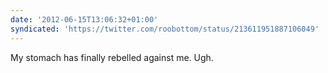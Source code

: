 ```yaml
---
date: '2012-06-15T13:06:32+01:00'
syndicated: 'https://twitter.com/roobottom/status/213611951887106049'
---
```

My stomach has finally rebelled against me. Ugh.
